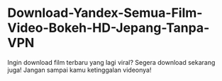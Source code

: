 # Download-Yandex-Semua-Film-Video-Bokeh-HD-Jepang-Tanpa-VPN
Ingin download film terbaru yang lagi viral? Segera download sekarang juga! Jangan sampai kamu ketinggalan videonya!

